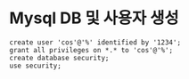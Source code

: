 # Mysql DB 및 사용자 생성
```mysql
create user 'cos'@'%' identified by '1234';
grant all privileges on *.* to 'cos'@'%';
create database security;
use security;
```
